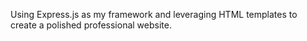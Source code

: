 Using Express.js as my framework and leveraging HTML templates to create a polished professional website.